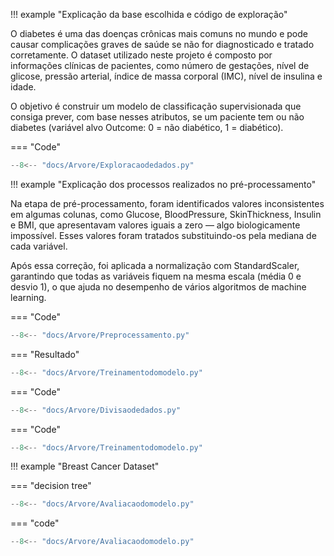 !!! example "Explicação da base escolhida e código de exploração"

O diabetes é uma das doenças crônicas mais comuns no mundo e pode causar complicações graves de saúde se não for diagnosticado e tratado corretamente. O dataset utilizado neste projeto é composto por informações clínicas de pacientes, como número de gestações, nível de glicose, pressão arterial, índice de massa corporal (IMC), nível de insulina e idade.

O objetivo é construir um modelo de classificação supervisionada que consiga prever, com base nesses atributos, se um paciente tem ou não diabetes (variável alvo Outcome: 0 = não diabético, 1 = diabético).

=== "Code"

```python
--8<-- "docs/Arvore/Exploracaodedados.py"
```

!!! example "Explicação dos processos realizados no pré-processamento"

Na etapa de pré-processamento, foram identificados valores inconsistentes em algumas colunas, como Glucose, BloodPressure, SkinThickness, Insulin e BMI, que apresentavam valores iguais a zero — algo biologicamente impossível.
Esses valores foram tratados substituindo-os pela mediana de cada variável.

Após essa correção, foi aplicada a normalização com StandardScaler, garantindo que todas as variáveis fiquem na mesma escala (média 0 e desvio 1), o que ajuda no desempenho de vários algoritmos de machine learning.

=== "Code"

```python
--8<-- "docs/Arvore/Preprocessamento.py"
```

=== "Resultado"

```python exec="on" html="0"
--8<-- "docs/Arvore/Treinamentodomodelo.py"
```



=== "Code"

```python
--8<-- "docs/Arvore/Divisaodedados.py"
```


=== "Code"

```python
--8<-- "docs/Arvore/Treinamentodomodelo.py"
```



!!! example "Breast Cancer Dataset"

=== "decision tree"

```python exec="1" html="true"
--8<-- "docs/Arvore/Avaliacaodomodelo.py"
```

=== "code"

```python exec="0"
--8<-- "docs/Arvore/Avaliacaodomodelo.py"
```

